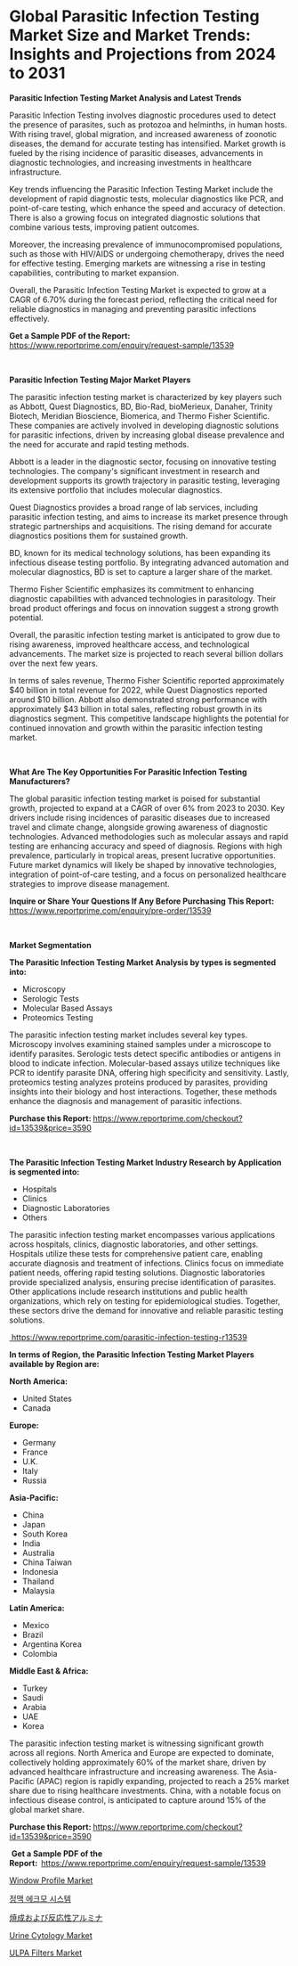 <p><h1>Global Parasitic Infection Testing Market Size and Market Trends: Insights and Projections from 2024 to 2031</h1></p><p><strong>Parasitic Infection Testing Market Analysis and Latest Trends</strong></p>
<p><p>Parasitic Infection Testing involves diagnostic procedures used to detect the presence of parasites, such as protozoa and helminths, in human hosts. With rising travel, global migration, and increased awareness of zoonotic diseases, the demand for accurate testing has intensified. Market growth is fueled by the rising incidence of parasitic diseases, advancements in diagnostic technologies, and increasing investments in healthcare infrastructure.  </p><p>Key trends influencing the Parasitic Infection Testing Market include the development of rapid diagnostic tests, molecular diagnostics like PCR, and point-of-care testing, which enhance the speed and accuracy of detection. There is also a growing focus on integrated diagnostic solutions that combine various tests, improving patient outcomes.  </p><p>Moreover, the increasing prevalence of immunocompromised populations, such as those with HIV/AIDS or undergoing chemotherapy, drives the need for effective testing. Emerging markets are witnessing a rise in testing capabilities, contributing to market expansion.  </p><p>Overall, the Parasitic Infection Testing Market is expected to grow at a CAGR of 6.70% during the forecast period, reflecting the critical need for reliable diagnostics in managing and preventing parasitic infections effectively.</p></p>
<p><strong>Get a Sample PDF of the Report:&nbsp;</strong> <a href="https://www.reportprime.com/enquiry/request-sample/13539">https://www.reportprime.com/enquiry/request-sample/13539</a></p>
<p>&nbsp;</p>
<p><strong>Parasitic Infection Testing Major Market Players</strong></p>
<p><p>The parasitic infection testing market is characterized by key players such as Abbott, Quest Diagnostics, BD, Bio-Rad, bioMerieux, Danaher, Trinity Biotech, Meridian Bioscience, Biomerica, and Thermo Fisher Scientific. These companies are actively involved in developing diagnostic solutions for parasitic infections, driven by increasing global disease prevalence and the need for accurate and rapid testing methods.</p><p>Abbott is a leader in the diagnostic sector, focusing on innovative testing technologies. The company's significant investment in research and development supports its growth trajectory in parasitic testing, leveraging its extensive portfolio that includes molecular diagnostics.</p><p>Quest Diagnostics provides a broad range of lab services, including parasitic infection testing, and aims to increase its market presence through strategic partnerships and acquisitions. The rising demand for accurate diagnostics positions them for sustained growth.</p><p>BD, known for its medical technology solutions, has been expanding its infectious disease testing portfolio. By integrating advanced automation and molecular diagnostics, BD is set to capture a larger share of the market.</p><p>Thermo Fisher Scientific emphasizes its commitment to enhancing diagnostic capabilities with advanced technologies in parasitology. Their broad product offerings and focus on innovation suggest a strong growth potential.</p><p>Overall, the parasitic infection testing market is anticipated to grow due to rising awareness, improved healthcare access, and technological advancements. The market size is projected to reach several billion dollars over the next few years.</p><p>In terms of sales revenue, Thermo Fisher Scientific reported approximately $40 billion in total revenue for 2022, while Quest Diagnostics reported around $10 billion. Abbott also demonstrated strong performance with approximately $43 billion in total sales, reflecting robust growth in its diagnostics segment. This competitive landscape highlights the potential for continued innovation and growth within the parasitic infection testing market.</p></p>
<p>&nbsp;</p>
<p><strong>What Are The Key Opportunities For Parasitic Infection Testing Manufacturers?</strong></p>
<p><p>The global parasitic infection testing market is poised for substantial growth, projected to expand at a CAGR of over 6% from 2023 to 2030. Key drivers include rising incidences of parasitic diseases due to increased travel and climate change, alongside growing awareness of diagnostic technologies. Advanced methodologies such as molecular assays and rapid testing are enhancing accuracy and speed of diagnosis. Regions with high prevalence, particularly in tropical areas, present lucrative opportunities. Future market dynamics will likely be shaped by innovative technologies, integration of point-of-care testing, and a focus on personalized healthcare strategies to improve disease management.</p></p>
<p><strong>Inquire or Share Your Questions If Any Before Purchasing This Report:</strong> <a href="https://www.reportprime.com/enquiry/pre-order/13539">https://www.reportprime.com/enquiry/pre-order/13539</a></p>
<p>&nbsp;</p>
<p><strong>Market Segmentation</strong></p>
<p><strong>The Parasitic Infection Testing Market Analysis by types is segmented into:</strong></p>
<p><ul><li>Microscopy</li><li>Serologic Tests</li><li>Molecular Based Assays</li><li>Proteomics Testing</li></ul></p>
<p><p>The parasitic infection testing market includes several key types. Microscopy involves examining stained samples under a microscope to identify parasites. Serologic tests detect specific antibodies or antigens in blood to indicate infection. Molecular-based assays utilize techniques like PCR to identify parasite DNA, offering high specificity and sensitivity. Lastly, proteomics testing analyzes proteins produced by parasites, providing insights into their biology and host interactions. Together, these methods enhance the diagnosis and management of parasitic infections.</p></p>
<p><strong>Purchase this Report:&nbsp;</strong><a href="https://www.reportprime.com/checkout?id=13539&price=3590">https://www.reportprime.com/checkout?id=13539&price=3590</a></p>
<p>&nbsp;</p>
<p><strong>The Parasitic Infection Testing Market Industry Research by Application is segmented into:</strong></p>
<p><ul><li>Hospitals</li><li>Clinics</li><li>Diagnostic Laboratories</li><li>Others</li></ul></p>
<p><p>The parasitic infection testing market encompasses various applications across hospitals, clinics, diagnostic laboratories, and other settings. Hospitals utilize these tests for comprehensive patient care, enabling accurate diagnosis and treatment of infections. Clinics focus on immediate patient needs, offering rapid testing solutions. Diagnostic laboratories provide specialized analysis, ensuring precise identification of parasites. Other applications include research institutions and public health organizations, which rely on testing for epidemiological studies. Together, these sectors drive the demand for innovative and reliable parasitic testing solutions.</p></p>
<p><a href="https://www.reportprime.com/parasitic-infection-testing-r13539">&nbsp;https://www.reportprime.com/parasitic-infection-testing-r13539</a></p>
<p><strong>In terms of Region, the Parasitic Infection Testing Market Players available by Region are:</strong></p>
<p>
    <p> <strong> North America: </strong>
        <ul>
            <li>United States</li>
            <li>Canada</li>
        </ul>
        </p> 
    <p> <strong> Europe: </strong>
        <ul>
            <li>Germany</li>
            <li>France</li>
            <li>U.K.</li>
            <li>Italy</li>
            <li>Russia</li>
        </ul>
        </p> 
    <p> <strong> Asia-Pacific: </strong>
        <ul>
            <li>China</li>
            <li>Japan</li>
            <li>South Korea</li>
            <li>India</li>
            <li>Australia</li>
            <li>China Taiwan</li>
            <li>Indonesia</li>
            <li>Thailand</li>
            <li>Malaysia</li>
        </ul>
        </p> 
    <p> <strong> Latin America: </strong>
        <ul>
            <li>Mexico</li>
            <li>Brazil</li>
            <li>Argentina Korea</li>
            <li>Colombia</li>
        </ul>
        </p> 
    <p> <strong> Middle East & Africa: </strong>
        <ul>
            <li>Turkey</li>
            <li>Saudi</li>
            <li>Arabia</li>
            <li>UAE</li>
            <li>Korea</li>
        </ul>
    </p>
    </p>
<p><p>The parasitic infection testing market is witnessing significant growth across all regions. North America and Europe are expected to dominate, collectively holding approximately 60% of the market share, driven by advanced healthcare infrastructure and increasing awareness. The Asia-Pacific (APAC) region is rapidly expanding, projected to reach a 25% market share due to rising healthcare investments. China, with a notable focus on infectious disease control, is anticipated to capture around 15% of the global market share.</p></p>
<p><strong>Purchase this Report: </strong><a href="https://www.reportprime.com/checkout?id=13539&price=3590">https://www.reportprime.com/checkout?id=13539&price=3590</a></p>
<p>&nbsp;<strong>Get a Sample PDF of the Report:&nbsp;&nbsp;</strong><a href="https://www.reportprime.com/enquiry/request-sample/13539">https://www.reportprime.com/enquiry/request-sample/13539</a></p>
<p><strong></strong></p>
<p><p><a href="https://www.linkedin.com/pulse/window-profile-market-research-report-forecast-growth-prospects-ht57f?trackingId=gau7KvJ3R067N08b7KLY5g%3D%3D">Window Profile Market</a></p><p><a href="https://medium.com/@wallacbahrtyinger567686/%EC%84%B8%EA%B3%84-veno-venous-ecmo-system-market-%EC%9D%80-2024%EC%97%90%EC%84%9C-2031%EB%A1%9C-%EC%97%B0%ED%8F%89%EA%B7%A0-%EC%A6%9D%EA%B0%80%EC%9C%A8%EC%9D%84-%EB%B3%B4%EC%9D%BC-%EA%B2%83%EC%9C%BC%EB%A1%9C-%EC%98%88%EC%83%81%EB%90%A9%EB%8B%88%EB%8B%A4-08801ec19f14">정맥 에크모 시스템</a></p><p><a href="https://medium.com/@kw8enloe/calcined-and-reactive-aluminas-market-%E3%81%AE%E3%82%B0%E3%83%AD%E3%83%BC%E3%83%90%E3%83%AB%E5%B8%82%E5%A0%B4%E6%A6%82%E8%A6%81%E3%81%AF-%E4%B8%96%E7%95%8C%E3%81%8A%E3%82%88%E3%81%B3%E4%B8%BB%E8%A6%81%E5%B8%82%E5%A0%B4%E3%81%AB%E3%81%8A%E3%81%91%E3%82%8B%E6%A5%AD%E7%95%8C%E3%81%AB%E5%BD%B1%E9%9F%BF%E3%82%92%E4%B8%8E%E3%81%88%E3%82%8B%E4%B8%BB%E8%A6%81%E3%81%AA%E3%83%88%E3%83%AC%E3%83%B3%E3%83%89%E3%81%AB%E3%81%A4%E3%81%84%E3%81%A6-%E7%8B%AC%E8%87%AA%E3%81%AE%E8%A6%96%E7%82%B9%E3%82%92%E6%8F%90%E4%BE%9B%E3%81%97%E3%81%BE%E3%81%99-9e640562cb24?postPublishedType=initial">焼成および反応性アルミナ</a></p><p><a href="https://github.com/NancyAlvarado586/Market-Research-Report-List-1/blob/main/urine-cytology-market.md">Urine Cytology Market</a></p><p><a href="https://issuu.com/reportprime-2/docs/ulpa-filters-market-size-2030.pptx_70b14fa3e2093e">ULPA Filters Market</a></p></p>